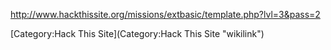 <http://www.hackthissite.org/missions/extbasic/template.php?lvl=3&pass=2>

[Category:Hack This Site](Category:Hack This Site "wikilink")
